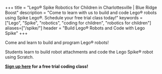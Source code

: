 +++
title = "Lego&reg; Spike Robotics for Children in Charlottesville | Blue Ridge Boost"
description = "Come to learn with us to build and code Lego&reg; robots using Spike Lego&reg;. Schedule your free trial class today!"
keywords = ["Lego", "Spike", "robotics",  "coding for children", "robotics for children"]
aliases=["/spike/"]
header = "Build Lego&reg; Robots and Code with Lego Spike"
+++

Come and learn to build and program Lego&reg; robots!

Students learn to build robot attachments and code the Lego Spike&reg; robot using Scratch.

<b><a href="https://trialcodingclasses.youcanbook.me/">Sign up here</a> for a free trial coding class!</b>
